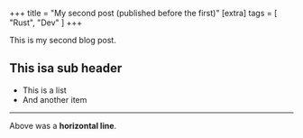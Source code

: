 +++
title = "My second post (published before the first)"
[extra]
tags = [ "Rust", "Dev" ]
+++

This is my second blog post.

## This isa sub header

- This is a list
- And another item

---

Above was a **horizontal line**.

